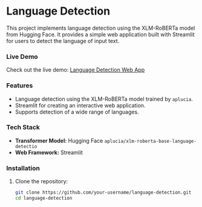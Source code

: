 # Language Detection

This project implements language detection using the XLM-RoBERTa model from Hugging Face. It provides a simple web application built with Streamlit for users to detect the language of input text.

### Live Demo
Check out the live demo: [Language Detection Web App](https://language-detection-hbfik8sw2pujex2kgfd5ru.streamlit.app/)

### Features
- Language detection using the XLM-RoBERTa model trained by `aplucia`.
- Streamlit for creating an interactive web application.
- Supports detection of a wide range of languages.

### Tech Stack
- **Transformer Model:** Hugging Face `aplucia/xlm-roberta-base-language-detectio`
- **Web Framework:** Streamlit

### Installation
1. Clone the repository:
   ```bash
   git clone https://github.com/your-username/language-detection.git
   cd language-detection
